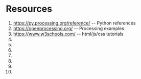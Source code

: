 # Resources
1. https://py.processing.org/reference/ -- Python references
2. https://openprocessing.org/ -- Processing examples
3. https://www.w3schools.com/ -- html/js/css tutorials
4. 
5. 
6. 
7. 
8. 
9. 
10. 
